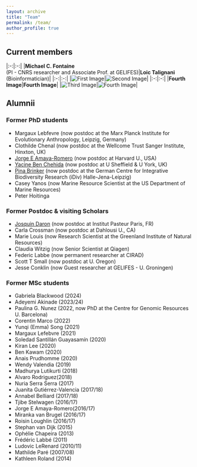 ```yaml
---
layout: archive
title: "Team"
permalink: /team/
author_profile: true
---
```


## Current members
  
|:-:|:-:|
|**Michael C. Fontaine** <br> (PI - CNRS researcher and Associate Prof. at GELIFES)|**Loic Talignani** <br> (Bioinformatician)|
|:-:|:-:|
|![First Image]()|![Second Image]()|
|:-:|:-:|
|**Fourth Image**|**Fourth Image**|
|![Third Image]()|![Fourth Image]()|

## Alumnii
### Former PhD students
- Margaux Lebfevre (now postdoc at the Marx Planck Institute for Evolutionary Anthropology, Leipzig, Germany)
- Clothilde Chenal (now postdoc at the Wellcome Trust Sanger Institute, Hinxton, UK)  
- [Jorge E Amaya-Romero](https://www.hsph.harvard.edu/profile/jorge-amaya-romero/) (now postdoc at Harvard U., USA)  
- [Yacine Ben Chehida](https://nadeau-lab.sites.sheffield.ac.uk/people) (now postdoc at U Sheffield & U York, UK)
- [Pina Brinker](https://www.zoologie.uni-halle.de/allgemeine_zoologie/staff/p_brinker/) (now postdoc at the German Centre for Integrative Biodiversity Research (iDiv) Halle-Jena-Leipzig)
- Casey Yanos (now Marine Resource Scientist at the US Department of Marine Resources)
- Peter Hoitinga


### Former Postdoc & visiting Scholars
- [Josquin Daron](https://research.pasteur.fr/fr/member/josquin-daron/) (now postdoc at Institut Pasteur Paris, FR)
- Carla Crossman (now postdoc at Dahlousi U., CA)
- Marie Louis (now Research Scientist at the Greenland Institute of Natural Resources)
- Claudia Witzig (now Senior Scientist at Qiagen)
- Federic Labbe (now permanent researcher at CIRAD)
- Scott T Small (now postdoc at U. Oregon)
- Jesse Conklin (now Guest researcher at GELIFES - U. Groningen)

### Former MSc students
- Gabriela Blackwood (2024)
- Adeyemi Akinade (2023/24)
- Paulina G. Nunez (2022, now PhD at the Centre for Genomic Resources U. Barcelona)
- Corentin Marco (2022)
- Yunqi (Emma) Song (2021)
- Margaux Lefebvre (2021)
- Soledad Santillán Guayasamín (2020)
- Kiran Lee (2020)
- Ben Kawam (2020)
- Anais Prudhomme (2020)
- Wendy Valendia (2019)
- Madhurya Lutikurti (2018)
- Alvaro Rodriguez(2018)
- Nuria Serra Serra (2017)
- Juanita Gutiérrez-Valencia (2017/18)
- Annabel Belliard (2017/18)
- Tjibe Stelwagen (2016/17)
- Jorge E Amaya-Romero(2016/17)
- Miranka van Brugel (2016/17)
- Roisin Loughlin (2016/17)
- Stephan van Dijk (2015)
- Ophélie Chapeira (2013)
- Frédéric Labbé (2011)
- Ludovic LeRenard (2010/11)
- Mathilde Paré (2007/08)
- Kathleen Roland (2014) 
